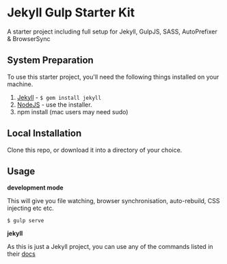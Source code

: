 Jekyll Gulp Starter Kit
=============================

A starter project including full setup for Jekyll, GulpJS, SASS, AutoPrefixer &amp; BrowserSync

## System Preparation

To use this starter project, you'll need the following things installed on your machine.

1. [Jekyll](http://jekyllrb.com/) - `$ gem install jekyll`
2. [NodeJS](http://nodejs.org) - use the installer.
3. npm install (mac users may need sudo)

## Local Installation

Clone this repo, or download it into a directory of your choice.


## Usage

**development mode**

This will give you file watching, browser synchronisation, auto-rebuild, CSS injecting etc etc.

```shell
$ gulp serve
```

**jekyll**

As this is just a Jekyll project, you can use any of the commands listed in their [docs](http://jekyllrb.com/docs/usage/)



